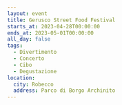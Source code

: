 ```yaml
---
layout: event
title: Gerusco Street Food Festival
starts_at: 2023-04-28T00:00:00
ends_at: 2023-05-01T00:00:00
all_day: false
tags:
  - Divertimento
  - Concerto
  - Cibo
  - Degustazione
location:
  city: Robecco
  address: Parco di Borgo Archinito
---
```

